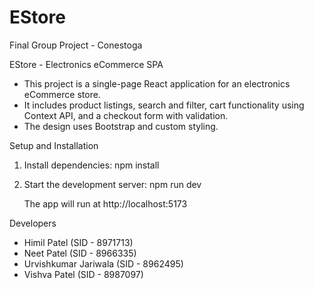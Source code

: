 # EStore

Final Group Project - Conestoga

EStore - Electronics eCommerce SPA

- This project is a single-page React application for an electronics eCommerce store.
- It includes product listings, search and filter, cart functionality using Context API, and a checkout form with validation.
- The design uses Bootstrap and custom styling.

Setup and Installation

1. Install dependencies:
   npm install

2. Start the development server:
   npm run dev

   The app will run at http://localhost:5173

Developers

- Himil Patel (SID - 8971713)
- Neet Patel (SID - 8966335)
- Urvishkumar Jariwala (SID - 8962495)
- Vishva Patel (SID - 8987097)
